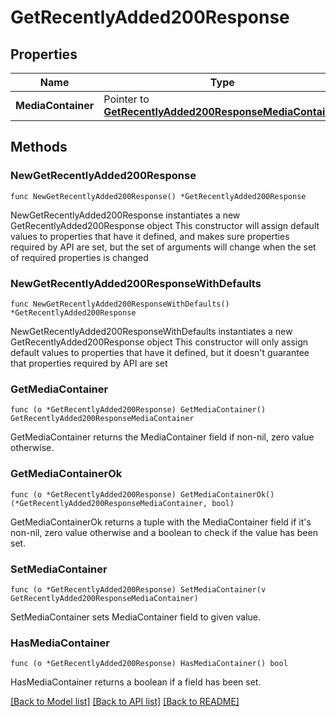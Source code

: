 # GetRecentlyAdded200Response

## Properties

Name | Type | Description | Notes
------------ | ------------- | ------------- | -------------
**MediaContainer** | Pointer to [**GetRecentlyAdded200ResponseMediaContainer**](GetRecentlyAdded200ResponseMediaContainer.md) |  | [optional] 

## Methods

### NewGetRecentlyAdded200Response

`func NewGetRecentlyAdded200Response() *GetRecentlyAdded200Response`

NewGetRecentlyAdded200Response instantiates a new GetRecentlyAdded200Response object
This constructor will assign default values to properties that have it defined,
and makes sure properties required by API are set, but the set of arguments
will change when the set of required properties is changed

### NewGetRecentlyAdded200ResponseWithDefaults

`func NewGetRecentlyAdded200ResponseWithDefaults() *GetRecentlyAdded200Response`

NewGetRecentlyAdded200ResponseWithDefaults instantiates a new GetRecentlyAdded200Response object
This constructor will only assign default values to properties that have it defined,
but it doesn't guarantee that properties required by API are set

### GetMediaContainer

`func (o *GetRecentlyAdded200Response) GetMediaContainer() GetRecentlyAdded200ResponseMediaContainer`

GetMediaContainer returns the MediaContainer field if non-nil, zero value otherwise.

### GetMediaContainerOk

`func (o *GetRecentlyAdded200Response) GetMediaContainerOk() (*GetRecentlyAdded200ResponseMediaContainer, bool)`

GetMediaContainerOk returns a tuple with the MediaContainer field if it's non-nil, zero value otherwise
and a boolean to check if the value has been set.

### SetMediaContainer

`func (o *GetRecentlyAdded200Response) SetMediaContainer(v GetRecentlyAdded200ResponseMediaContainer)`

SetMediaContainer sets MediaContainer field to given value.

### HasMediaContainer

`func (o *GetRecentlyAdded200Response) HasMediaContainer() bool`

HasMediaContainer returns a boolean if a field has been set.


[[Back to Model list]](../README.md#documentation-for-models) [[Back to API list]](../README.md#documentation-for-api-endpoints) [[Back to README]](../README.md)


